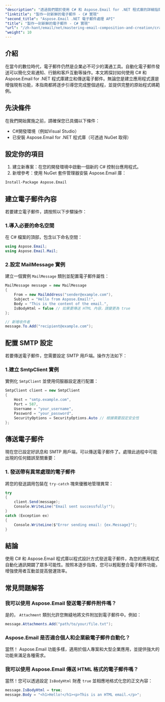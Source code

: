 ```yaml
---
"description": "透過我們關於使用 C# 和 Aspose.Email for .NET 程式庫的詳細指南，解鎖自動化電子郵件通訊的強大功能。學習如何建立、格式化和傳送電子郵件，包括附件和 HTML 內容。"
"linktitle": "製作一封新鮮的電子郵件 - C# 實現"
"second_title": "Aspose.Email .NET 電子郵件處理 API"
"title": "製作一封新鮮的電子郵件 - C# 實現"
"url": "/zh-hant/email/net/mastering-email-composition-and-creation/craft-a-fresh-email-csharp-implementation/"
"weight": 10
---
```


## 介紹

在當今的數位時代，電子郵件仍然是企業必不可少的溝通工具。自動化電子郵件發送可以簡化交易通知、行銷和客戶互動等操作。本文將探討如何使用 C# 和 Aspose.Email for .NET 程式庫建立和傳送電子郵件。無論您是建立應用程式還是增強現有功能，本指南都將逐步引導您完成整個過程，並提供完整的原始程式碼範例。

## 先決條件

在我們開始實施之前，請確保您已具備以下條件：

- C#開發環境（例如Visual Studio）
- 已安裝 Aspose.Email for .NET 程式庫（可透過 NuGet 取得）

## 設定你的項目

1. 建立新專案：在您的開發環境中啟動一個新的 C# 控制台應用程式。
2. 新增參考：使用 NuGet 套件管理器安裝 Aspose.Email 庫：

```bash
Install-Package Aspose.Email
```

## 建立電子郵件內容

若要建立電子郵件，請按照以下步驟操作：

### 1.導入必要的命名空間

在 C# 檔案的頂部，包含以下命名空間：

```csharp
using Aspose.Email;
using Aspose.Email.Mail;
```

### 2.設定 MailMessage 實例

建立一個實例 `MailMessage` 類別並配置電子郵件屬性：

```csharp
MailMessage message = new MailMessage
{
    From = new MailAddress("sender@example.com"),
    Subject = "Hello from Aspose.Email!",
    Body = "This is the content of the email.",
    IsBodyHtml = false // 如果要傳送 HTML 內容，請變更為 true
};

// 新增收件者
message.To.Add("recipient@example.com");
```

## 配置 SMTP 設定

若要傳送電子郵件，您需要設定 SMTP 用戶端。操作方法如下：

### 1.建立 SmtpClient 實例

實例化 `SmtpClient` 並使用伺服器設定進行配置：

```csharp
SmtpClient client = new SmtpClient
{
    Host = "smtp.example.com",
    Port = 587,
    Username = "your_username",
    Password = "your_password",
    SecurityOptions = SecurityOptions.Auto // 根據需要設定安全性
};
```

## 傳送電子郵件

現在您已設定好訊息和 SMTP 用戶端，可以傳送電子郵件了。處理此過程中可能出現的任何錯誤至關重要：

### 1. 發送帶有異常處理的電子郵件

將您的發送調用包裝在 `try-catch` 塊來優雅地管理異常：

```csharp
try
{
    client.Send(message);
    Console.WriteLine("Email sent successfully!");
}
catch (Exception ex)
{
    Console.WriteLine($"Error sending email: {ex.Message}");
}
```

## 結論

使用 C# 和 Aspose.Email 程式庫以程式設計方式發送電子郵件，為您的應用程式自動化通訊開闢了眾多可能性。按照本逐步指南，您可以輕鬆整合電子郵件功能，增強使用者互動並提高營運效率。

## 常見問題解答

### 我可以使用 Aspose.Email 發送電子郵件附件嗎？

是的， `Attachment` 類別允許您無縫地將文件附加到電子郵件中。例如：

```csharp
message.Attachments.Add("path/to/your/file.txt");
```

### Aspose.Email 是否適合個人和企業級電子郵件自動化？

當然！ Aspose.Email 功能多樣，適用於個人專案和大型企業應用，並提供強大的功能來滿足各種需求。

### 我可以使用 Aspose.Email 傳送 HTML 格式的電子郵件嗎？

當然！您可以透過設定 `IsBodyHtml` 財產 `true` 並相應地格式化您的正文內容：

```csharp
message.IsBodyHtml = true;
message.Body = "<h1>Hello!</h1><p>This is an HTML email.</p>";
```